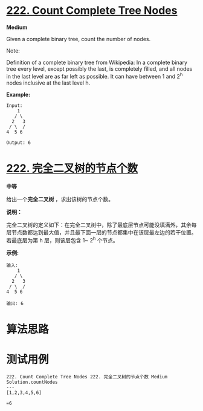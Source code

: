 # [222. Count Complete Tree Nodes][enTitle]

**Medium**

Given a complete binary tree, count the number of nodes.

Note:

Definition of a complete binary tree from Wikipedia: In a complete binary tree every level, except possibly the last, is completely filled, and all nodes in the last level are as far left as possible. It can have between 1 and 2<sup>h</sup> nodes inclusive at the last level h.

**Example:** 

```
Input: 
    1
   / \
  2   3
 / \  /
4  5 6

Output: 6
```


# [222. 完全二叉树的节点个数][cnTitle]

**中等**

给出一个**完全二叉树** ，求出该树的节点个数。

**说明：** 

完全二叉树的定义如下：在完全二叉树中，除了最底层节点可能没填满外，其余每层节点数都达到最大值，并且最下面一层的节点都集中在该层最左边的若干位置。若最底层为第 h 层，则该层包含 1~ 2<sup>h</sup> 个节点。

**示例:** 

```
输入: 
    1
   / \
  2   3
 / \  /
4  5 6

输出: 6
```




# 算法思路

# 测试用例
```
222. Count Complete Tree Nodes 222. 完全二叉树的节点个数 Medium
Solution.countNodes
---
[1,2,3,4,5,6]

=6
```

[enTitle]: https://leetcode.com/problems/count-complete-tree-nodes/
[cnTitle]: https://leetcode-cn.com/problems/count-complete-tree-nodes/
